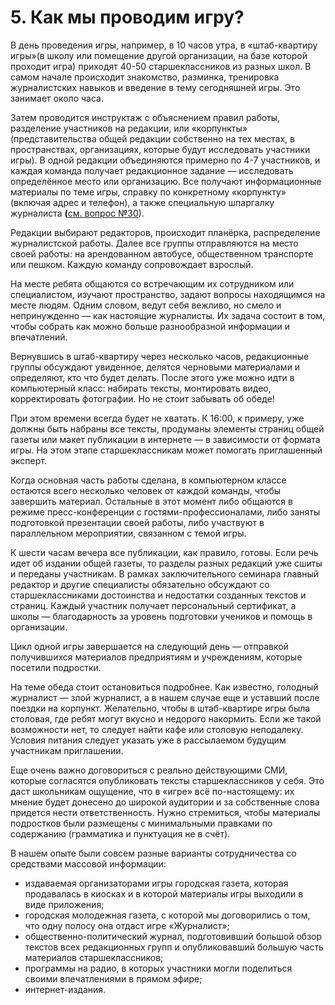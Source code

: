# 5. Как мы проводим игру?

В день проведения игры, например, в 10 часов утра, в «штаб-квартиру игры»(в школу или помещение другой организации, на базе которой проходит игра) приходят 40-50 старшеклассников из разных школ. В самом начале происходит знакомство, разминка, тренировка журналистских навыков и введение в тему сегодняшней игры. Это занимает около часа.

Затем проводится инструктаж с объяснением правил работы, разделение участников на редакции, или «корпункты» (представительства общей редакции собственно на тех местах, в пространствах, организациях, которые будут исследовать участники игры). В одной редакции объединяются примерно по 4-7 участников, и каждая команда получает редакционное задание — исследовать определённое место или организацию. Все получают информационные материалы по теме игры, справку по конкретному «корпункту» (включая адрес и телефон), а также специальную шпаргалку журналиста **(**[см. вопрос №30](../30.-a-gde-mozhno-posmotret-primery/)).

Редакции выбирают редакторов, происходит планёрка, распределение журналистской работы. Далее все группы отправляются на место своей работы: на арендованном автобусе, общественном транспорте или пешком. Каждую команду сопровождает взрослый.

На месте ребята общаются со встречающим их сотрудником или специалистом, изучают пространство, задают вопросы находящимся на месте людям. Одним словом, ведут себя вежливо, но смело и непринужденно — как настоящие журналисты. Их задача состоит в том, чтобы собрать как можно больше разнообразной информации и впечатлений.

Вернувшись в штаб-квартиру через несколько часов, редакционные группы обсуждают увиденное, делятся черновыми материалами и определяют, кто что будет делать. После этого уже можно идти в компьютерный класс: набирать тексты, монтировать видео, корректировать фотографии. Но не стоит забывать об обеде!

При этом времени всегда будет не хватать. К 16:00, к примеру, уже должны быть набраны все тексты, продуманы элементы страниц общей газеты или макет публикации в интернете — в зависимости от формата игры. На этом этапе старшеклассникам может помогать приглашенный эксперт.

Когда основная часть работы сделана, в компьютерном классе остаются всего несколько человек от каждой команды, чтобы завершить материал. Остальные в этот момент либо общаются в режиме пресс-конференции с гостями-профессионалами, либо заняты подготовкой презентации своей работы, либо участвуют в параллельном мероприятии, связанном с темой игры.

К шести часам вечера все публикации, как правило, готовы. Если речь идет об издании общей газеты, то разделы разных редакций уже сшиты и переданы участникам. В рамках заключительного семинара главный редактор и другие специалисты обязательно обсуждают со старшеклассниками достоинства и недостатки созданных текстов и страниц. Каждый участник получает персональный сертификат, а школы — благодарность за уровень подготовки учеников и помощь в организации.

Цикл одной игры завершается на следующий день — отправкой получившихся материалов предприятиям и учреждениям, которые посетили подростки.

На теме обеда стоит остановиться подробнее. Как известно, голодный журналист — злой журналист, а в нашем случае еще и уставший после поездки на корпункт. Желательно, чтобы в штаб-квартире игры была столовая, где ребят могут вкусно и недорого накормить. Если же такой возможности нет, то следует найти кафе или столовую неподалеку. Условия питания следует указать уже в рассылаемом будущим участникам приглашении.

Еще очень важно договориться с реально действующими СМИ, которые согласятся опубликовать тексты старшеклассников у себя. Это даст школьникам ощущение, что в «игре» всё по-настоящему: их мнение будет донесено до широкой аудитории и за собственные слова придется нести ответственность. Нужно стремиться, чтобы материалы подростков были размещены с минимальными правками по содержанию (грамматика и пунктуация не в счёт).

В нашем опыте были совсем разные варианты сотрудничества со средствами массовой информации:

* издаваемая организаторами игры городская газета, которая продавалась в киосках и в которой материалы игры выходили в виде приложения;
* городская молодежная газета, с которой мы договорились о том, что одну полосу она отдаст игре «Журналист»;
* общественно-политический журнал, подготовивший большой обзор текстов всех редакционных групп и опубликовавший большую часть материалов старшеклассников;
* программы на радио, в которых участники могли поделиться своими впечатлениями в прямом эфире;
* интернет-издания.
